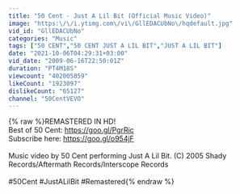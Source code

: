 ```yaml
---
title: "50 Cent - Just A Lil Bit (Official Music Video)"
image: "https:\/\/i.ytimg.com\/vi\/GllEDACUbNo\/hqdefault.jpg"
vid_id: "GllEDACUbNo"
categories: "Music"
tags: ["50 CENT","50 CENT JUST A LIL BIT","JUST A LIL BIT"]
date: "2021-10-06T04:29:31+03:00"
vid_date: "2009-06-16T22:50:01Z"
duration: "PT4M18S"
viewcount: "402005859"
likeCount: "1923097"
dislikeCount: "65127"
channel: "50CentVEVO"
---
```

{% raw %}REMASTERED IN HD!<br />Best of 50 Cent: <a rel="nofollow" target="blank" href="https://goo.gl/PgrRic">https://goo.gl/PgrRic</a><br />Subscribe here: <a rel="nofollow" target="blank" href="https://goo.gl/o954jF">https://goo.gl/o954jF</a><br /><br />Music video by 50 Cent performing Just A Lil Bit. (C) 2005 Shady Records/Aftermath Records/Interscope Records<br /><br />#50Cent #JustALilBit #Remastered{% endraw %}
